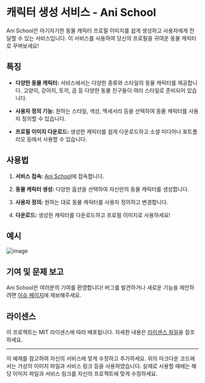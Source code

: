 # 캐릭터 생성 서비스 - Ani School

Ani School은 아기자기한 동물 캐릭터 프로필 이미지를 쉽게 생성하고 사용자에게 전달할 수 있는 서비스입니다. 이 서비스를 사용하여 당신의 프로필을 귀여운 동물 캐릭터로 꾸며보세요!

## 특징

- **다양한 동물 캐릭터:** 서비스에서는 다양한 종류와 스타일의 동물 캐릭터를 제공합니다. 고양이, 강아지, 토끼, 곰 등 다양한 동물 친구들이 여러 스타일로 준비되어 있습니다.

- **사용자 정의 기능:** 원하는 스타일, 색상, 액세서리 등을 선택하여 동물 캐릭터를 사용자 정의할 수 있습니다.

- **프로필 이미지 다운로드:** 생성한 캐릭터를 쉽게 다운로드하고 소셜 미디어나 포트폴리오 등에서 사용할 수 있습니다.

## 사용법

1. **서비스 접속:** [Ani School](https://parksubeom.github.io/Project_RetroAnimal_Generator/)에 접속합니다.

2. **동물 캐릭터 생성:** 다양한 옵션을 선택하여 자신만의 동물 캐릭터를 생성합니다.

3. **사용자 정의:** 원하는 대로 동물 캐릭터를 사용자 정의하고 변경합니다.

4. **다운로드:** 생성한 캐릭터를 다운로드하고 프로필 이미지로 사용하세요!

## 예시

![image](https://blog.kakaocdn.net/dn/b0tKwq/btr2aHD5gty/jJpCq5h0UMyWn3gtQVERdk/img.gif)



## 기여 및 문제 보고

Ani School은 여러분의 기여를 환영합니다! 버그를 발견하거나 새로운 기능을 제안하려면 [이슈 페이지](https://docs.google.com/forms/d/10kKSvlmLVptyq-lqBhHQuggXGnM8Sm4kaYuGCTgMQdo/edit)에 제보해주세요.

## 라이센스

이 프로젝트는 MIT 라이센스에 따라 배포됩니다. 자세한 내용은 [라이센스 파일](LICENSE)을 참조하세요.

---

이 예제를 참고하여 자신의 서비스에 맞게 수정하고 추가하세요. 위의 마크다운 코드에서는 가상의 이미지 파일과 서비스 링크 등을 사용하였습니다. 실제로 사용할 때에는 해당 이미지 파일과 서비스 링크를 자신의 프로젝트에 맞게 수정하세요.

